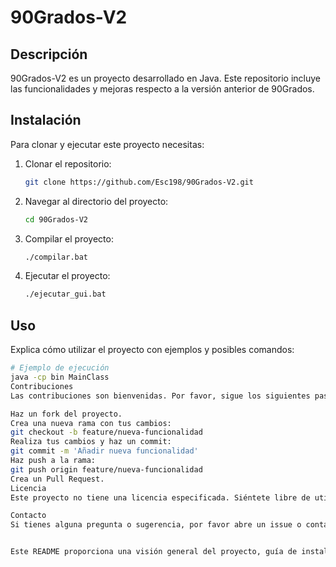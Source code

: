 # 90Grados-V2

## Descripción
90Grados-V2 es un proyecto desarrollado en Java. Este repositorio incluye las funcionalidades y mejoras respecto a la versión anterior de 90Grados.

## Instalación
Para clonar y ejecutar este proyecto necesitas:

1. Clonar el repositorio:
    ```bash
    git clone https://github.com/Esc198/90Grados-V2.git
    ```
2. Navegar al directorio del proyecto:
    ```bash
    cd 90Grados-V2
    ```
3. Compilar el proyecto:
    ```bash
    ./compilar.bat
    ```
4. Ejecutar el proyecto:
    ```bash
    ./ejecutar_gui.bat
    ```

## Uso
Explica cómo utilizar el proyecto con ejemplos y posibles comandos:

```bash
# Ejemplo de ejecución
java -cp bin MainClass
Contribuciones
Las contribuciones son bienvenidas. Por favor, sigue los siguientes pasos:

Haz un fork del proyecto.
Crea una nueva rama con tus cambios:
git checkout -b feature/nueva-funcionalidad
Realiza tus cambios y haz un commit:
git commit -m 'Añadir nueva funcionalidad'
Haz push a la rama:
git push origin feature/nueva-funcionalidad
Crea un Pull Request.
Licencia
Este proyecto no tiene una licencia especificada. Siéntete libre de utilizar el código como desees.

Contacto
Si tienes alguna pregunta o sugerencia, por favor abre un issue o contacta a través de mi perfil de GitHub.


Este README proporciona una visión general del proyecto, guía de instalación, instrucciones de uso, cómo contribuir y detalles de contacto.
